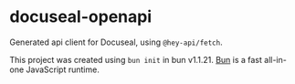 # docuseal-openapi

Generated api client for Docuseal, using `@hey-api/fetch`.

This project was created using `bun init` in bun v1.1.21. [Bun](https://bun.sh) is a fast all-in-one JavaScript runtime.